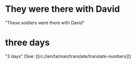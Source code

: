 # They were there with David

"These soldiers were there with David"

# three days

"3 days" (See: [[rc://en/ta/man/translate/translate-numbers]])


